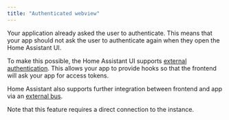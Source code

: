 ```yaml
---
title: "Authenticated webview"
---
```


Your application already asked the user to authenticate. This means that your app should not ask the user to authenticate again when they open the Home Assistant UI.

To make this possible, the Home Assistant UI supports [external authentication](frontend/external-authentication.md). This allows your app to provide hooks so that the frontend will ask your app for access tokens.

Home Assistant also supports further integration between frontend and app via an [external bus](frontend/external-bus.md).

Note that this feature requires a direct connection to the instance.
